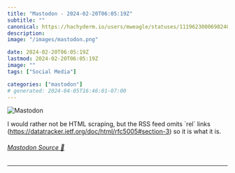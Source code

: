 ```yaml
---
title: "Mastodon - 2024-02-20T06:05:19Z"
subtitle: ""
canonical: https://hachyderm.io/users/mweagle/statuses/111962300069824028
description:
image: "/images/mastodon.png"

date: 2024-02-20T06:05:19Z
lastmod: 2024-02-20T06:05:19Z
image: ""
tags: ["Social Media"]

categories: ["mastodon"]
# generated: 2024-04-05T16:46:01-07:00
---
```

![Mastodon](/images/mastodon.png)

<p>I would rather not be HTML scraping, but the RSS feed omits `rel` links (<a href="https://datatracker.ietf.org/doc/html/rfc5005#section-3" target="_blank" rel="nofollow noopener noreferrer" translate="no"><span class="invisible">https://</span><span class="ellipsis">datatracker.ietf.org/doc/html/</span><span class="invisible">rfc5005#section-3</span></a>) so it is what it is.</p>


###### [Mastodon Source 🐘](https://hachyderm.io/@mweagle/111962300069824028)

___
